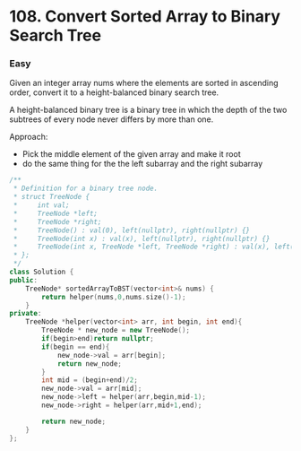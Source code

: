 # 108. Convert Sorted Array to Binary Search Tree

### Easy

Given an integer array nums where the elements are sorted in ascending order, convert it to a height-balanced binary search tree.

A height-balanced binary tree is a binary tree in which the depth of the two subtrees of every node never differs by more than one.

 
 Approach:
 * Pick the middle element of the given array and make it root
 * do the same thing for the the left subarray and the right subarray

```cpp
/**
 * Definition for a binary tree node.
 * struct TreeNode {
 *     int val;
 *     TreeNode *left;
 *     TreeNode *right;
 *     TreeNode() : val(0), left(nullptr), right(nullptr) {}
 *     TreeNode(int x) : val(x), left(nullptr), right(nullptr) {}
 *     TreeNode(int x, TreeNode *left, TreeNode *right) : val(x), left(left), right(right) {}
 * };
 */
class Solution {
public:
    TreeNode* sortedArrayToBST(vector<int>& nums) {
        return helper(nums,0,nums.size()-1);
    }
private:
    TreeNode *helper(vector<int> arr, int begin, int end){
        TreeNode * new_node = new TreeNode();
        if(begin>end)return nullptr;
        if(begin == end){
            new_node->val = arr[begin];
            return new_node;
        }
        int mid = (begin+end)/2;
        new_node->val = arr[mid];
        new_node->left = helper(arr,begin,mid-1);
        new_node->right = helper(arr,mid+1,end);

        return new_node;
    }
};

```